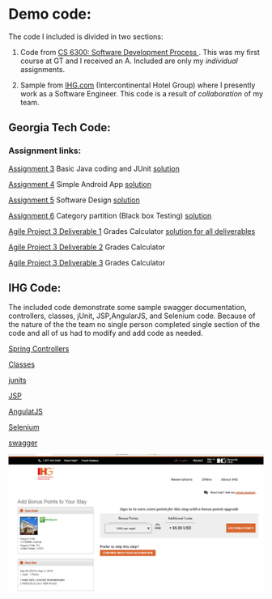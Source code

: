 # Demo code:

The code I included is divided in two sections:

1. Code from [CS 6300: Software Development Process ](http://www.omscs.gatech.edu/cs-6300-software-development-process). This was my first course at GT and I received an A. Included are only my *individual* assignments.

2. Sample from [IHG.com](https://www.ihg.com/hotels/us/en/reservation) (Intercontinental Hotel Group) where I presently work as a Software Engineer. This code is a result of *collaboration* of my team.

## Georgia Tech Code:
### Assignment links:

[Assignment 3](https://docs.google.com/document/d/1XoHDkkI1uB1zSV8_bSPNzYAgDdFfG07bherQDAfycPk/edit) Basic Java coding and JUnit [solution](GT6300/Assignment3)

[Assignment 4](https://docs.google.com/document/d/1Rdunq1kGyjJhJtMhkFzEwJIKIGac2bthnt7HMfEBuDQ/edit) Simple Android App [solution](GT6300/Assignment4)


[Assignment 5](https://docs.google.com/document/d/1PAdNpxhTXzi03zVBTeho82epmj1xsOxRPFPv3868wno/edit) Software Design [solution](GT6300/Assignment5)

[Assignment 6](https://docs.google.com/document/d/1jJaLtRN3Or6k2mx_P9LH8blMBrKPQ3-KbK41DDA7Wgk/edit) Category partition (Black box Testing) [solution](GT6300/Assignment6)

[Agile Project 3 Deliverable 1](https://docs.google.com/document/d/1_RVe-7SWxkO65AfXpDtHmJmDQNbJLa8c4_p4upgeWUU/edit) Grades Calculator [solution for all deliverables](GT6300/Project3)

[Agile Project 3 Deliverable 2](https://docs.google.com/document/d/14o8DE8ApNOXwexKwinp03V66AoeEUSqkU1G0rEfI-F8/edit) Grades Calculator 


[Agile Project 3 Deliverable 3](https://docs.google.com/document/d/1kwpYJ7MS6eLSPRTJJfps-YBwAXgOXd9GVBqOeShm_D0/editt) Grades Calculator 


## IHG Code:
The included code demonstrate some sample swagger documentation, controllers, classes, jUnit, JSP,AngularJS, and Selenium code. Because of the nature of the the team no single person completed single section of the code and all of us had to modify and add code as needed.


[Spring Controllers](IHGcode/controller)

[Classes](IHGcode/classes)

[junits](IHGcode/junit)

[JSP](IHGcode/jsp)

[AngulatJS](IHGcode/angular)

[Selenium](IHGcode/selenium)

[swagger](IHGcode/swagger)


![Section of the site for most of the sample code](IHGcode/images/IHGCapture.PNG)












